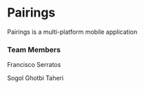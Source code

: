 # Pairings
Pairings is a multi-platform mobile application

### Team Members
Francisco Serratos


Sogol Ghotbi Taheri
